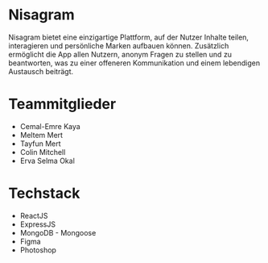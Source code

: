 # Nisagram
Nisagram bietet eine einzigartige Plattform, auf der Nutzer Inhalte
teilen, interagieren und persönliche Marken aufbauen können. Zusätzlich
ermöglicht die App allen Nutzern, anonym Fragen zu stellen und zu beantworten, was
zu einer offeneren Kommunikation und einem lebendigen Austausch beiträgt.
# Teammitglieder

- Cemal-Emre Kaya
- Meltem Mert 
- Tayfun Mert 
- Colin Mitchell
- Erva Selma Okal

# Techstack

- ReactJS
- ExpressJS
- MongoDB - Mongoose 
- Figma
- Photoshop
